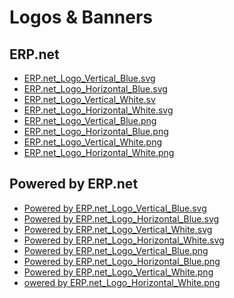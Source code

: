 # Logos & Banners
		

## ERP.net
		

* [ERP.net_Logo_Vertical_Blue.svg](https://github.com/ErpNetDocs/info/blob/main/information/logos/ERP.net_Logo_Vertical_Blue.svg) 
* [ERP.net_Logo_Horizontal_Blue.svg](https://github.com/ErpNetDocs/info/blob/main/information/logos/ERP.net_Logo_Horizontal_Blue.svg)
* [ERP.net_Logo_Vertical_White.sv]()
* [ERP.net_Logo_Horizontal_White.svg]()
* [ERP.net_Logo_Vertical_Blue.png]()
* [ERP.net_Logo_Horizontal_Blue.png]()
* [ERP.net_Logo_Vertical_White.png]()
* [ERP.net_Logo_Horizontal_White.png]()
		

## Powered by ERP.net
		

* [Powered by ERP.net_Logo_Vertical_Blue.svg]()
* [Powered by ERP.net_Logo_Horizontal_Blue.svg]()
* [Powered by ERP.net_Logo_Vertical_White.svg]()
* [Powered by ERP.net_Logo_Horizontal_White.svg]()
* [Powered by ERP.net_Logo_Vertical_Blue.png]()
* [Powered by ERP.net_Logo_Horizontal_Blue.png]()
* [Powered by ERP.net_Logo_Vertical_White.png]()
* [owered by ERP.net_Logo_Horizontal_White.png]()

